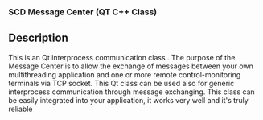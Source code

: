 ### SCD Message Center (QT C++ Class)

## Description
This is an Qt interprocess communication class .
The purpose of the Message Center is to allow the exchange of messages between your own multithreading application and one or more remote control-monitoring terminals via TCP socket. 
This Qt class can be used also for generic interprocess communication through message exchanging.
This class can be easily integrated into your application, it works very well and it's truly reliable
